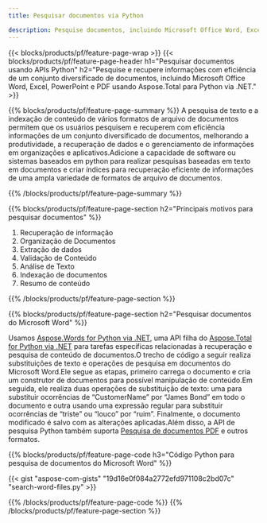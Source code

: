 ```yaml
---
title: Pesquisar documentos via Python

description: Pesquise documentos, incluindo Microsoft Office Word, Excel, PowerPoint, PDF por meio de seu aplicativo Python. Pesquise documentos online via aplicativo.
---
```


{{< blocks/products/pf/feature-page-wrap >}}
{{< blocks/products/pf/feature-page-header h1="Pesquisar documentos usando APIs Python" h2="Pesquise e recupere informações com eficiência de um conjunto diversificado de documentos, incluindo Microsoft Office Word, Excel, PowerPoint e PDF usando Aspose.Total para Python via .NET." >}}

{{% blocks/products/pf/feature-page-summary %}}
A pesquisa de texto e a indexação de conteúdo de vários formatos de arquivo de documentos permitem que os usuários pesquisem e recuperem com eficiência informações de um conjunto diversificado de documentos, melhorando a produtividade, a recuperação de dados e o gerenciamento de informações em organizações e aplicativos.Adicione a capacidade de software ou sistemas baseados em python para realizar pesquisas baseadas em texto em documentos e criar índices para recuperação eficiente de informações de uma ampla variedade de formatos de arquivo de documentos.

{{% /blocks/products/pf/feature-page-summary  %}}

{{% blocks/products/pf/feature-page-section  h2="Principais motivos para pesquisar documentos" %}}

1. Recuperação de informação
1. Organização de Documentos
1. Extração de dados
1. Validação de Conteúdo
1. Análise de Texto
1. Indexação de documentos
1. Resumo de conteúdo

{{% /blocks/products/pf/feature-page-section %}}

{{% blocks/products/pf/feature-page-section  h2="Pesquisar documentos do Microsoft Word" %}}

Usamos [Aspose.Words for Python via .NET](https://products.aspose.com/words/python-net/), uma API filha do [Aspose.Total for Python via .NET](https://products.aspose.com/total/python-net/) para tarefas específicas relacionadas à recuperação e pesquisa de conteúdo de documentos.O trecho de código a seguir realiza substituições de texto e operações de pesquisa em documentos do Microsoft Word.Ele segue as etapas, primeiro carrega o documento e cria um construtor de documentos para possível manipulação de conteúdo.Em seguida, ele realiza duas operações de substituição de texto: uma para substituir ocorrências de “CustomerName” por “James Bond” em todo o documento e outra usando uma expressão regular para substituir ocorrências de “triste” ou “louco” por “ruim”. Finalmente, o documento modificado é salvo com as alterações aplicadas.Além disso, a API de pesquisa Python também suporta [Pesquisa de documentos PDF](https://products.aspose.com/total/python-net/search/pdf/) e outros formatos.

{{% blocks/products/pf/feature-page-code h3="Código Python para pesquisa de documentos do Microsoft Word" %}}

{{< gist "aspose-com-gists" "19d16e0f084a2772efd971108c2bd07c" "search-word-files.py" >}}

{{% /blocks/products/pf/feature-page-code  %}}
{{% /blocks/products/pf/feature-page-section %}}